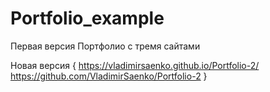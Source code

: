 # Portfolio_example

Первая версия Портфолио с тремя сайтами

Новая версия {
    https://vladimirsaenko.github.io/Portfolio-2/
    https://github.com/VladimirSaenko/Portfolio-2
}
